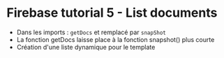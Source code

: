 # Firebase tutorial 5 - List documents

- Dans les imports : `getDocs` et remplacé par `snapShot`
- La fonction getDocs laisse place à la fonction snapshot() plus courte
- Création d'une liste dynamique pour le template